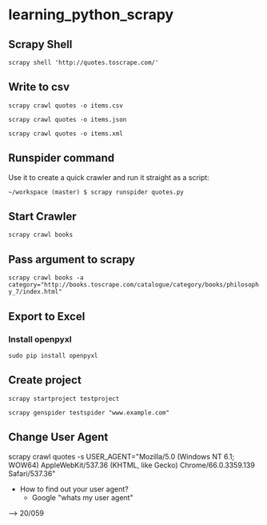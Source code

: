 # learning_python_scrapy

## Scrapy Shell

`scrapy shell 'http://quotes.toscrape.com/'`

## Write to csv

`scrapy crawl quotes -o items.csv`

`scrapy crawl quotes -o items.json`

`scrapy crawl quotes -o items.xml`

## Runspider command

Use it to create a quick crawler and run it straight as a script:

`~/workspace (master) $ scrapy runspider quotes.py`

## Start Crawler

`scrapy crawl books`

## Pass argument to scrapy

`scrapy crawl books -a category="http://books.toscrape.com/catalogue/category/books/philosophy_7/index.html"`

## Export to Excel

### Install openpyxl
`sudo pip install openpyxl`


## Create project

`scrapy startproject testproject`

`scrapy genspider testspider "www.example.com"`

## Change User Agent

scrapy crawl quotes -s USER_AGENT="Mozilla/5.0 (Windows NT 6.1; WOW64) AppleWebKit/537.36 (KHTML, like Gecko) Chrome/66.0.3359.139 Safari/537.36"

* How to find out your user agent?
  * Google "whats my user agent"


--> 20/059
